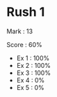 # Rush 1

Mark : 13

Score : 60%

- Ex 1 : 100%
- Ex 2 : 100%
- Ex 3 : 100%
- Ex 4 : 0%
- Ex 5 : 0%
